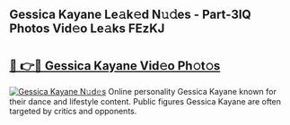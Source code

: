 ## Gessica Kayane Le𝚊k𝚎d N𝚞𝚍es - Part-3IQ Photos Vid𝚎o Le𝚊ks FEzKJ

# <h2><a href="http://fbf3ox.evod.top/?m=Gessica+Kayane">🔗 👉🔴 Gessica Kayane Vid𝚎o Ph𝚘t𝚘s</a></h2>

[![Gessica Kayane N𝚞d𝚎s](https://i.imgur.com/8V9OHl7.gif)](http://fbf3ox.evod.top/?m=Gessica+Kayane)
Online personality Gessica Kayane known for their dance and lifestyle content. Public figures Gessica Kayane are often targeted by critics and opponents. 
